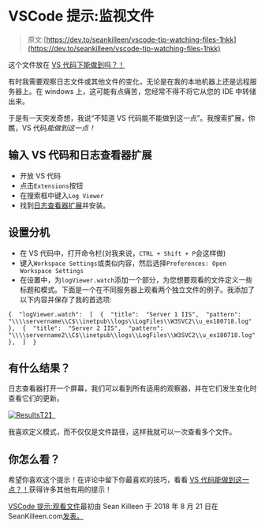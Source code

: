 # VSCode 提示:监视文件

> 原文:[https://dev.to/seankilleen/vscode-tip-watching-files-1hkk](https://dev.to/seankilleen/vscode-tip-watching-files-1hkk)

这个文件放在 [VS 代码下能做到吗？！](https://vscodecandothat.com/)

有时我需要观察日志文件或其他文件的变化，无论是在我的本地机器上还是远程服务器上。在 windows 上，这可能有点痛苦，您经常不得不将它从您的 IDE 中转储出来。

于是有一天突发奇想，我说“不知道 VS 代码能不能做到这一点”。我搜索扩展，你瞧，VS 代码*能做到这一点！*

## [](#enter-vs-code-and-the-log-viewer-extension)输入 VS 代码和日志查看器扩展

*   开放 VS 代码
*   点击`Extensions`按钮
*   在搜索框中键入`Log Viewer`
*   找到[日志查看器扩展](https://marketplace.visualstudio.com/items?itemName=berublan.vscode-log-viewer)并安装。

## [](#setting-up-the-extension)设置分机

*   在 VS 代码中，打开命令栏(对我来说，`CTRL + Shift + P`会这样做)
*   键入`Workspace Settings`或类似内容，然后选择`Preferences: Open Workspace Settings`
*   在设置中，为`logViewer.watch`添加一个部分，为您想要观看的文件定义一些标题和模式。下面是一个在不同服务器上观看两个独立文件的例子。我添加了以下内容并保存了我的首选项:

```
{  "logViewer.watch":  [  {  "title":  "Server 1 IIS",  "pattern":  "\\\\servername\\C$\\inetpub\\logs\\LogFiles\\W3SVC2\\u_ex180718.log"  },  {  "title":  "Server 2 IIS",  "pattern":  "\\\\servername2\\C$\\inetpub\\logs\\LogFiles\\W3SVC2\\u_ex180718.log"  },  ]  } 
```

## [](#what-are-the-results)有什么结果？

日志查看器打开一个屏幕，我们可以看到所有适用的观察器，并在它们发生变化时查看它们的更新。

[![Results](../Images/50190e5de376aa7f4e8656a65dd8a173.png)T2】](https://res.cloudinary.com/practicaldev/image/fetch/s--HW8n4KmG--/c_limit%2Cf_auto%2Cfl_progressive%2Cq_auto%2Cw_880/https://SeanKilleen.com/images/post-images/2018-08-21_vscode-logviewer-watches.png)

我喜欢定义模式，而不仅仅是文件路径，这样我就可以一次查看多个文件。

## [](#what-do-you-think)你怎么看？

希望你喜欢这个提示！在评论中留下你最喜欢的技巧，看看 [VS 代码能做到这一点？！](https://vscodecandothat.com/)获得许多其他有用的提示！

[VSCode 提示:观看文件](https://SeanKilleen.com/2018/08/vscode-tip-watch-files/)最初由 Sean Killeen 于 2018 年 8 月 21 日在 SeanKilleen.com[发表。](https://SeanKilleen.com)
